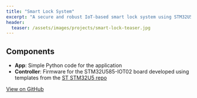 ```yaml
---
title: "Smart Lock System"
excerpt: "A secure and robust IoT-based smart lock system using STM32U585-IOT02 board with secure authentication and remote control capabilities."
header:
  teaser: /assets/images/projects/smart-lock-teaser.jpg
---
```


## Components

- **App**: Simple Python code for the application
- **Controller**: Firmware for the STM32U585-IOT02 board developed using templates from the [ST STM32U5 repo](https://github.com/STMicroelectronics/STM32CubeU5)

[View on GitHub](https://github.com/rpi-iot-projects/Team-2-Smart-Lock-System)

